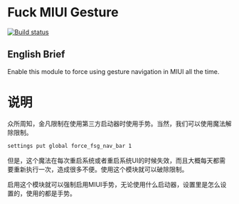 # Fuck MIUI Gesture

[![Build status](https://build.appcenter.ms/v0.1/apps/522a086b-c255-4ee7-9978-49495cacca27/branches/main/badge)](https://appcenter.ms)

## English Brief

Enable this module to force using gesture navigation in MIUI all the time.

# 说明

众所周知，金凡限制在使用第三方启动器时使用手势。当然，我们可以使用魔法解除限制。

``` bash
settings put global force_fsg_nav_bar 1
```

但是，这个魔法在每次重启系统或者重启系统UI的时候失效，而且大概每天都需要重新执行一次，造成很多不便。使用这个模块就可以破除限制。

启用这个模块就可以强制启用MIUI手势，无论使用什么启动器，设置里是怎么设置的，使用的都是手势。
